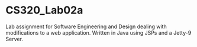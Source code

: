 # CS320_Lab02a
Lab assignment for Software Engineering and Design dealing with modifications to a web application. Written in Java using JSPs and a Jetty-9 Server.
